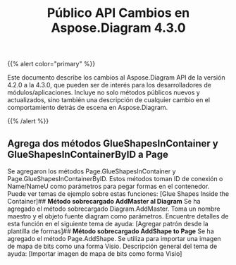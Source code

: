 ﻿---
title: Público API Cambios en Aspose.Diagram 4.3.0
type: docs
weight: 20
url: /es/net/public-api-changes-in-aspose-diagram-4-3-0/
---
{{% alert color="primary" %}} 

Este documento describe los cambios al Aspose.Diagram API de la versión 4.2.0 a la 4.3.0, que pueden ser de interés para los desarrolladores de módulos/aplicaciones. Incluye no solo métodos públicos nuevos y actualizados, sino también una descripción de cualquier cambio en el comportamiento detrás de escena en Aspose.Diagram.

{{% /alert %}} 
## **Agrega dos métodos GlueShapesInContainer y GlueShapesInContainerByID a Page**
Se agregaron los métodos Page.GlueShapesInContainer y Page.GlueShapesInContainerByID. Estos métodos toman ID de conexión o Name/NameU como parámetros para pegar formas en el contenedor. Puede ver temas de ejemplo sobre estas funciones: [Glue Shapes Inside the Container]## **Método sobrecargado AddMaster al Diagram**
Se ha agregado el método sobrecargado Diagram.AddMaster. Toma un nombre maestro y el objeto fuente diagram como parámetros. Encuentre detalles de esta función en el siguiente tema de ayuda: [Agregar patrón desde la plantilla de formas]## **Método sobrecargado AddShape to Page**
Se ha agregado el método Page.AddShape. Se utiliza para importar una imagen de mapa de bits como una forma Visio. Descripción general del tema de ayuda: [Importar imagen de mapa de bits como forma Visio]